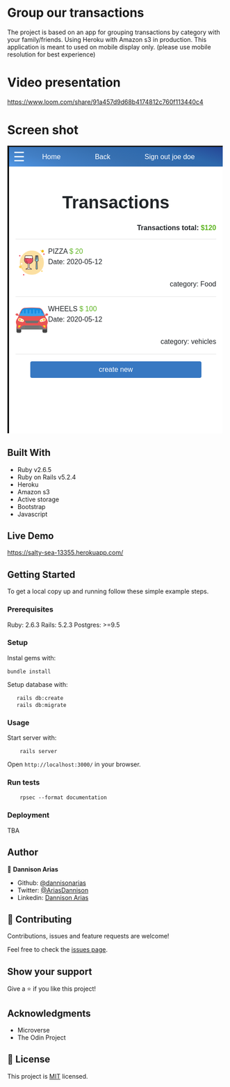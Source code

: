 # Group our transactions

The project is based on an app for grouping transactions by category with your family/friends.
Using Heroku with Amazon s3 in production. This application is meant to used on mobile display only. (please use mobile resolution for best experience)

# Video presentation

https://www.loom.com/share/91a457d9d68b4174812c760f113440c4

# Screen shot

![sample](ss.png)

## Built With

- Ruby v2.6.5
- Ruby on Rails v5.2.4
- Heroku
- Amazon s3
- Active storage
- Bootstrap
- Javascript

## Live Demo
https://salty-sea-13355.herokuapp.com/
## Getting Started

To get a local copy up and running follow these simple example steps.

### Prerequisites

Ruby: 2.6.3
Rails: 5.2.3
Postgres: >=9.5

### Setup

Instal gems with:

```
bundle install
```

Setup database with:

```
   rails db:create
   rails db:migrate
```



### Usage

Start server with:

```
    rails server
```

Open `http://localhost:3000/` in your browser.

### Run tests

```
    rpsec --format documentation
```

### Deployment

TBA

## Author

👤 **Dannison Arias**

- Github: [@dannisonarias](https://github.com/dannisonarias)
- Twitter: [@AriasDannison](https://twitter.com/AriasDannison)
- Linkedin: [Dannison Arias](https://www.linkedin.com/in/dannison-arias-777919190/)

## 🤝 Contributing

Contributions, issues and feature requests are welcome!

Feel free to check the [issues page](issues/).

## Show your support

Give a ⭐️ if you like this project!

## Acknowledgments

- Microverse
- The Odin Project

## 📝 License

This project is [MIT](./license.md) licensed.
